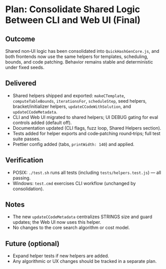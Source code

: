 # Plan: Consolidate Shared Logic Between CLI and Web UI (Final)

## Outcome

Shared non‑UI logic has been consolidated into `QuickHashGenCore.js`, and both frontends now use the same helpers for templates, scheduling, bounds, and code patching. Behavior remains stable and deterministic under fixed seeds.

## Delivered

- Shared helpers shipped and exported: `makeCTemplate`, `computeTableBounds`, `iterationsFor`, `scheduleStep`, seed helpers, bracket/initializer helpers, `updateCCodeWithSolution`, and `updateCCodeMetadata`.
- CLI and Web UI migrated to shared helpers; UI DEBUG gating for eval controls added (default off).
- Documentation updated (CLI flags, fuzz loop, Shared Helpers section).
- Tests added for helper exports and code‑patching round‑trips; full test suite passes.
- Prettier config added (tabs, `printWidth: 140`) and applied.

## Verification

- POSIX: `./test.sh` runs all tests (including `tests/helpers.test.js`) — all passing.
- Windows: `test.cmd` exercises CLI workflow (unchanged by consolidation).

## Notes

- The new `updateCCodeMetadata` centralizes STRINGS size and guard updates; the Web UI now uses this helper.
- No changes to the core search algorithm or cost model.

## Future (optional)

- Expand helper tests if new helpers are added.
- Any algorithmic or UX changes should be tracked in a separate plan.
